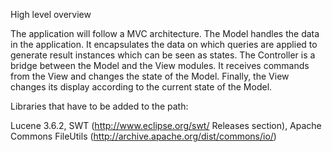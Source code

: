 High level overview

The application will follow a MVC architecture.  The Model handles the data in the application.  It encapsulates the
data on which queries are applied to generate result instances which can be seen as states.  The 
Controller is a bridge between the Model and the View modules.  It receives commands from the View and changes 
the state of the Model.  Finally, the View changes its display according to the current state of the Model. 

Libraries that have to be added to the path:  

Lucene 3.6.2, SWT (http://www.eclipse.org/swt/  Releases section), Apache Commons FileUtils (http://archive.apache.org/dist/commons/io/)


